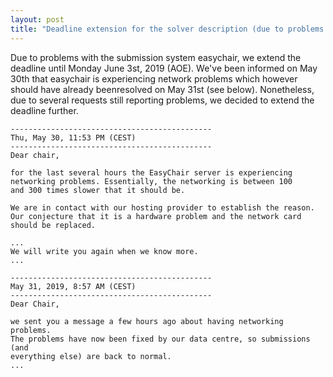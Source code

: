 ```yaml
---
layout: post
title: "Deadline extension for the solver description (due to problems with easychair)."
---
```

Due to problems with the submission system easychair, we extend the deadline until Monday June 3st, 2019 (AOE).
We've been informed on May 30th that easychair is experiencing network problems which however should have already beenresolved on May 31st (see below).
Nonetheless, due to several requests still reporting problems, we decided to extend the deadline further.

```
---------------------------------------------
Thu, May 30, 11:53 PM (CEST)
---------------------------------------------
Dear chair,

for the last several hours the EasyChair server is experiencing
networking problems. Essentially, the networking is between 100
and 300 times slower that it should be.

We are in contact with our hosting provider to establish the reason.
Our conjecture that it is a hardware problem and the network card
should be replaced.

...
We will write you again when we know more.
...

---------------------------------------------
May 31, 2019, 8:57 AM (CEST)
---------------------------------------------
Dear Chair,

we sent you a message a few hours ago about having networking problems.
The problems have now been fixed by our data centre, so submissions (and
everything else) are back to normal.
...

```
